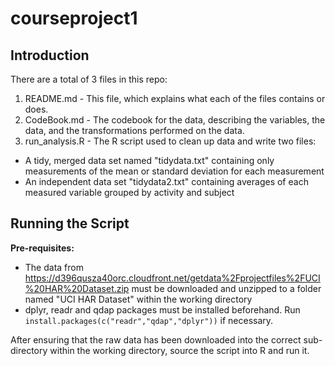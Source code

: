 # courseproject1
## Introduction
There are a total of 3 files in this repo:
1. README.md - This file, which explains what each of the files contains or does.
2. CodeBook.md - The codebook for the data, describing the variables, the data, and the transformations performed on the data.
3. run_analysis.R - The R script used to clean up data and write two files:
  + A tidy, merged data set named "tidydata.txt" containing only measurements of the mean or standard deviation for each measurement
  + An independent data set "tidydata2.txt" containing averages of each measured variable grouped by activity and subject

## Running the Script
**Pre-requisites:**
* The data from https://d396qusza40orc.cloudfront.net/getdata%2Fprojectfiles%2FUCI%20HAR%20Dataset.zip must be downloaded and unzipped to a folder named "UCI HAR Dataset" within the working directory
* dplyr, readr and qdap packages must be installed beforehand. Run ` install.packages(c("readr","qdap","dplyr"))` if necessary.  

After ensuring that the raw data has been downloaded into the correct sub-directory within the working directory, source the script into R and run it.
